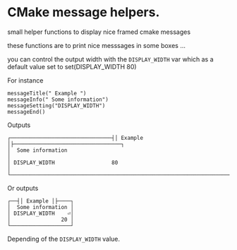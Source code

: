 # CMake message helpers.

small helper functions to display nice framed cmake messages

these functions are to print nice messsages in some boxes ...

you can control the output width with the `DISPLAY_WIDTH` var
which as a default value set to set(DISPLAY_WIDTH 80)

For instance
```
messageTitle(" Example ")
messageInfo(" Some information")
messageSetting("DISPLAY_WIDTH")
messageEnd()
```
Outputs
```
┌────────────────────────────────┤│ Example │├──────────────────────────────────┐
│  Some information                                                             │
│ DISPLAY_WIDTH                  80                                             │
└───────────────────────────────────────────────────────────────────────────────┘
```
Or outputs
```
┌──┤│ Example │├────┐
│  Some information │
│ DISPLAY_WIDTH    ⏎│
│                20 │
└───────────────────┘
```
Depending of the `DISPLAY_WIDTH` value.
